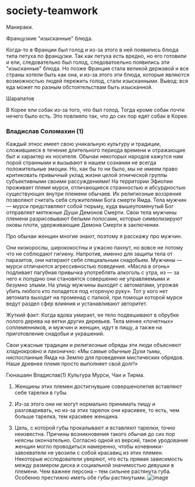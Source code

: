 # society-teamwork

Манираки.

Французкие "изысканные" блюда.

Когда-то в Франции был голод и из-за этого в ней появились блюда типа петуха по французки. Так как петуха есть вредно, но его готовили и ели, следовательно был голод, следоватоельно появились эти "изысканные" блюда. Но позже Франция стала великой державой и все страны хотели быть как она, и из-за этого эти блюда, которые являются возможностью людей пережить голод, стали изысканными. Вывод: вся еда может по разным обстоятельствам быть изысканной.

Шарапатов

В Корее ели собак из-за того, что был голод. Тогда кроме собак почти нечего было есть. Это повлияло так, что до сих пор едят собак в Корее.


### Владислав Соломахин (1)

Каждый этнос имеет свою уникальную культуру и традиции, сложившиеся в течение длительного периода времени и отражающие быт и характер их носителя. Обычаи некоторых народов кажутся нам порой странными и вызывают в нашем сознании не всегда положительные эмоции. Но, как бы то ни было, мы не имеем право критиковать привычный уклад жизни целой этнической группы субъективными своими рассуждениями! 
На территории Эфиопии проживает племя мурси, отличающиеся странностью и абсурдностью существующих внутри племени обычаев. Их религиозные воззрения позволяют считать себя служителями Бога смерти Ямда. Тела мужчин — мурси представляют собой тюрьму, куда вышеупомянутый Бог отправляет мятежные Души Демонов Смерти. Свои тела мужчины племени разрисовывают белыми полосами, которые символизируют оковы плоти, удерживающие Демона Смерти в заключении.

Про обычаи женщин многие знают, поэтому я расскажу про мужчин. 

 Они низкорослы, ширококостны и ужасно пахнут, но вовсе не потому что не соблюдают гигиену. Напротив, именно для защиты тела от паразитов, они натирают себя специальным снадобьем. Мужчины — мурси отличаются агрессивностью поведения. «Масла в огонь» подливает пагубная привычка употреблять алкоголь с утра, из — за чего к полудню они становятся совершенно не управляемыми и безумно злыми. На улицу мужчины выходят с автоматами, угрожая убить любого кто попадется под «горячую руку». Тот у кого нет автомата выходит на променад с палкой, при помощи которой мурси ведут раздел сфер влияния и устанавливают авторитет.

 Жуткий факт: Когда вдова умирает, ее тело подвешивают в обрубке полого дерева на ветки других деревьев. Тела менее «почетных» соплеменников, и мужчин и женщин, идут в пищу, а также на приготовление снадобья и украшений.

 Свои ужасные традиции и религиозные обряды эти люди объясняют хладнокровно и лаконично: «Мы самые обычные Духи тьмы, ниспосланные Ямда на Землю для проведения мистических обрядов. Наше древнее племя просто выполняет свой долг!»


 Гюнашаян Владислав(1)
 Культура Мурси, Чаи и Тирма.
1. Женщины этих племен достигнувшие совершенолетия вставляют себе тарелки в губы.

2. Из-за этого они не могут нормально принимать пищу и разговаривать, но из-за этих тарелок они красивее, то есть, чем больше тарелка, тем красивее женщина.

3. Цель, с которой губы прокалывают и вставляют тарелки, точно неизвестна.
Причины возникновения такого обычая до сих пор неясны окончательно.
Согласно одной из версий, такое уродование женщин могло проводиться намеренно, чтобы кочевники-завоеватели не увозили с собой красавиц из этих племен.
Некоторые исследователи уверяют, что есть прямая зависимость между размером диска и социальной значимостью девушки в племени.
Чем важнее персона – тем сильнее растянута губа. Особенно престижно иметь обе губы растянутыми.
![image](https://github.com/user-attachments/assets/55cf2f87-6229-4d6c-8f03-cb24b8ddc9f7)


